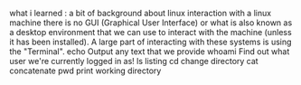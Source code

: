 what i learned : 
a bit of background about linux
interaction with a linux machine
there is no GUI (Graphical User Interface) or what is also known as a desktop environment that we can use to interact with the machine (unless it has been installed).
A large part of interacting with these systems is using the "Terminal".
echo	Output any text that we provide
whoami	Find out what user we're currently logged in as!
ls	listing
cd	change directory
cat	concatenate
pwd	print working directory
